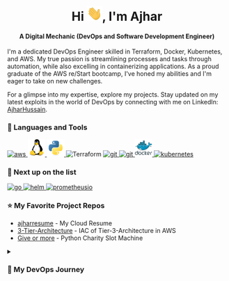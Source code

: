 <div align="center">
<h1 align="center">Hi <img width="35" src="https://github.com/1999AZZAR/1999AZZAR/blob/main/resources/img/waving.gif">, I'm Ajhar</h1>
<h4 align="center">A Digital Mechanic (DevOps and Software Development Engineer)</h4>
</div>

I'm a dedicated DevOps Engineer skilled in Terraform, Docker, Kubernetes, and AWS. My true passion is streamlining processes and tasks through automation, while also excelling in containerizing applications. As a proud graduate of the AWS re/Start bootcamp, I've honed my abilities and I'm eager to take on new challenges.

For a glimpse into my expertise, explore my projects. Stay updated on my latest exploits in the world of DevOps by connecting with me on LinkedIn: [AjharHussain][linkedin].

<h3 align="left"> 🧰 Languages and Tools </h3>
<p align="left"> <a href="https://aws.amazon.com" target="_blank" rel="noreferrer"> <img src="https://upload.wikimedia.org/wikipedia/commons/9/93/Amazon_Web_Services_Logo.svg" alt="aws" width="40" height="40"/> </a> <a href="https://www.linux.org/" target="_blank" rel="noreferrer"> <img src="https://raw.githubusercontent.com/devicons/devicon/master/icons/linux/linux-original.svg" alt="linux" width="40" height="40"/> </a> <a href="https://www.python.org" target="_blank" rel="noreferrer"> <img src="https://raw.githubusercontent.com/devicons/devicon/master/icons/python/python-original.svg" alt="python" width="40" height="40"/> </a> </a href="https://www.terraform.io/" target="_blank" rel="noreferrer">  <img src="https://opensenselabs.com/sites/default/files/inline-images/terraform.png" alt="Terraform" width="40" height="40" > </a> <a href="https://github.com/" target="_blank" rel="noreferrer"> <img src="https://www.svgrepo.com/show/306098/githubactions.svg" alt="git" width="40" height="40"/> </a> <a href="https://about.gitlab.com/" target="_blank" rel="noreferrer"> <img src="https://www.vectorlogo.zone/logos/gitlab/gitlab-icon.svg" alt="git" width="40" height="40"/> </a> <a href="https://www.docker.com/" target="_blank" rel="noreferrer"> <img src="https://raw.githubusercontent.com/devicons/devicon/master/icons/docker/docker-original-wordmark.svg" alt="docker" width="40" height="40"/> </a> <a href="https://kubernetes.io" target="_blank" rel="noreferrer"> <img src="https://www.vectorlogo.zone/logos/kubernetes/kubernetes-icon.svg" alt="kubernetes" width="40" height="40"/> </a> </p>

<h3 align="left"> 📃 Next up on the list </h3>
<p align="left"> </a> <a href="https://golang.org" target="_blank" rel="noreferrer"> <img src="https://www.vectorlogo.zone/logos/golang/golang-icon.svg" alt="go" width="40" height="40"/> </a> <a href="https://helm.sh/" target="_blank" rel="noreferrer"> <img src="https://www.vectorlogo.zone/logos/helmsh/helmsh-icon.svg" alt="helm" width="40" height="40"/> </a> </a> <a href="https://prometheus.io/" target="_blank" rel="noreferrer"> <img src="https://www.vectorlogo.zone/logos/prometheusio/prometheusio-icon.svg" alt="prometheusio" width="40" height="40"/> </a></p>

### ⭐️ My Favorite Project Repos
* <a href="https://github.com/Hussainajhar8/my-aws-cloud-resume">ajharresume</a> - My Cloud Resume
* <a href="https://github.com/Hussainajhar8/3-Tier-Architecture">3-Tier-Architecture</a> - IAC of Tier-3-Architecture in AWS
* <a href="https://github.com/Hussainajhar8/python-charity-slot-machine">Give or more</a> - Python Charity Slot Machine

 <details>
 <summary><h3>🗻 My DevOps Journey</h3></summary>
   My journey as a DevOps Engineer began with a fascination for Cloud tech and Automation. I got curious about the Cloud after my first year of mechanical engineering at university, and that curiosity has been my compass ever since.

During a summer break, I deepened my skills through the AWS re/Start program. There, I learned about Linux, Python, Networking, Databases, Security, CI/CD, and AWS. Alongside this, I explored Terraform and applied it to various projects.

After the bootcamp, I focused on solutions architecture. I built a serverless reminder app using AWS tools and created a 3-tier system on AWS with Terraform, automating it using GitLab CI/CD. I also dove into Docker and Kubernetes, using them in different projects.

Recently, I did a deep dive into Python building a stronger foundation in my programming skills. I also took on The Cloud Resume challenge, combining AWS, Terraform, CI/CD, and Python skills from the past year. This project showcased my progress and ability to blend different technologies.

Looking ahead, I'm driven by my commitment to keep learning and evolving in the DevOps field. Each step forward excites me as I explore new technologies and their potential.

 [linkedin]: https://www.linkedin.com/in/hussainajhar8
